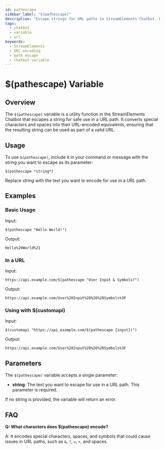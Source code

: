 ```yaml
---
id: pathescape
sidebar_label: "$(pathescape)"
description: "Escape strings for URL paths in StreamElements Chatbot. Learn how to use $(pathescape) with syntax, examples, and parameters."
tags:
  - chatbot
  - variable
  - url
keywords:
  - StreamElements
  - URL encoding
  - path escape
  - chatbot variable
---
```


# $(pathescape) Variable

## Overview

The `$(pathescape)` variable is a utility function in the StreamElements Chatbot that escapes a string for safe use in a URL path. It converts special characters and spaces into their URL-encoded equivalents, ensuring that the resulting string can be used as part of a valid URL.

## Usage

To use `$(pathescape)`, include it in your command or message with the string you want to escape as its parameter:

```
$(pathescape *string*)
```

Replace *string* with the text you want to encode for use in a URL path.

## Examples

### Basic Usage

Input:
```
$(pathescape "Hello World!")
```

Output:
```
Hello%20World%21
```

### In a URL

Input:
```
https://api.example.com/$(pathescape "User Input & Symbols?")
```

Output:
```
https://api.example.com/User%20Input%20%26%20Symbols%3F
```


### Using with $(customapi)

Input:
```
$(customapi "https://api.example.com/$(pathescape {input})")
```

Output:
```
https://api.example.com/User%20Input%20%26%20Symbols%3F
```

## Parameters

The `$(pathescape)` variable accepts a single parameter:

- **string**: The text you want to escape for use in a URL path. This parameter is required.

If no string is provided, the variable will return an error.

## FAQ

**Q: What characters does $(pathescape) encode?**

A: It encodes special characters, spaces, and symbols that could cause issues in URL paths, such as `&`, `?`, `=`, `+`, and spaces.

